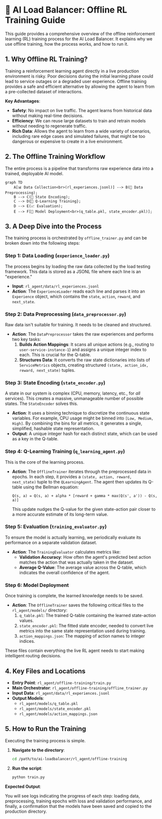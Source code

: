 # 🧠 AI Load Balancer: Offline RL Training Guide

This guide provides a comprehensive overview of the offline reinforcement learning (RL) training process for the AI Load Balancer. It explains why we use offline training, how the process works, and how to run it.

## 1. Why Offline RL Training?

Training a reinforcement learning agent directly in a live production environment is risky. Poor decisions during the initial learning phase could lead to service outages or a degraded user experience. Offline training provides a safe and efficient alternative by allowing the agent to learn from a pre-collected dataset of interactions.

**Key Advantages**:

*   **Safety**: No impact on live traffic. The agent learns from historical data without making real-time decisions.
*   **Efficiency**: We can reuse large datasets to train and retrain models without needing to regenerate traffic.
*   **Rich Data**: Allows the agent to learn from a wide variety of scenarios, including rare edge cases and simulated failures, that might be too dangerous or expensive to create in a live environment.

## 2. The Offline Training Workflow

The entire process is a pipeline that transforms raw experience data into a trained, deployable AI model.

```mermaid
graph TD
    A[📊 Data Collection<br>(rl_experiences.jsonl)] --> B(🧹 Data Preprocessing);
    B --> C(🔢 State Encoding);
    C --> D{🤖 Q-Learning Training};
    D --> E(📈 Evaluation);
    E --> F[🚀 Model Deployment<br>(q_table.pkl, state_encoder.pkl)];
```

## 3. A Deep Dive into the Process

The training process is orchestrated by `offline_trainer.py` and can be broken down into the following steps:

### Step 1: Data Loading (`experience_loader.py`)

The process begins by loading the raw data collected by the load testing framework. This data is stored as a JSONL file where each line is an "experience."

*   **Input**: `rl_agent/data/rl_experiences.jsonl`
*   **Action**: The `ExperienceLoader` reads each line and parses it into an `Experience` object, which contains the `state`, `action`, `reward`, and `next_state`.

### Step 2: Data Preprocessing (`data_preprocessor.py`)

Raw data isn't suitable for training. It needs to be cleaned and structured.

*   **Action**: The `DataPreprocessor` takes the raw experiences and performs two key tasks:
    1.  **Builds Action Mappings**: It scans all unique actions (e.g., routing to `user-service-instance-1`) and assigns a unique integer index to each. This is crucial for the Q-table.
    2.  **Structures Data**: It converts the raw state dictionaries into lists of `ServiceMetrics` objects, creating structured `(state, action_idx, reward, next_state)` tuples.

### Step 3: State Encoding (`state_encoder.py`)

A state in our system is complex (CPU, memory, latency, etc., for *all* services). This creates a massive, unmanageable number of possible states. The `StateEncoder` solves this.

*   **Action**: It uses a binning technique to discretize the continuous state variables. For example, CPU usage might be binned into `[Low, Medium, High]`. By combining the bins for all metrics, it generates a single, simplified, hashable state representation.
*   **Output**: A unique integer hash for each distinct state, which can be used as a key in the Q-table.

### Step 4: Q-Learning Training (`q_learning_agent.py`)

This is the core of the learning process.

*   **Action**: The `OfflineTrainer` iterates through the preprocessed data in epochs. In each step, it provides a `(state, action, reward, next_state)` tuple to the `QLearningAgent`. The agent then updates its Q-table using the Bellman equation:
    
    `Q(s, a) = Q(s, a) + alpha * [reward + gamma * max(Q(s', a')) - Q(s, a)]`
    
    This update nudges the Q-value for the given state-action pair closer to a more accurate estimate of its long-term value.

### Step 5: Evaluation (`training_evaluator.py`)

To ensure the model is actually learning, we periodically evaluate its performance on a separate validation dataset.

*   **Action**: The `TrainingEvaluator` calculates metrics like:
    *   **Validation Accuracy**: How often the agent's predicted best action matches the action that was actually taken in the dataset.
    *   **Average Q-Value**: The average value across the Q-table, which indicates the overall confidence of the agent.

### Step 6: Model Deployment

Once training is complete, the learned knowledge needs to be saved.

*   **Action**: The `OfflineTrainer` saves the following critical files to the `rl_agent/models/` directory:
    1.  `q_table.pkl`: The trained Q-table containing the learned state-action values.
    2.  `state_encoder.pkl`: The fitted state encoder, needed to convert live metrics into the same state representation used during training.
    3.  `action_mappings.json`: The mapping of action names to integer indices.

These files contain everything the live RL agent needs to start making intelligent routing decisions.

## 4. Key Files and Locations

- **Entry Point**: `rl_agent/offline-training/train.py`
- **Main Orchestrator**: `rl_agent/offline-training/offline_trainer.py`
- **Input Data**: `rl_agent/data/rl_experiences.jsonl`
- **Output Models**: 
    - `rl_agent/models/q_table.pkl`
    - `rl_agent/models/state_encoder.pkl`
    - `rl_agent/models/action_mappings.json`

## 5. How to Run the Training

Executing the training process is simple.

1.  **Navigate to the directory**:
    ```bash
    cd /path/to/ai-loadbalancer/rl_agent/offline-training
    ```

2.  **Run the script**:
    ```bash
    python train.py
    ```

**Expected Output**:

You will see logs indicating the progress of each step: loading data, preprocessing, training epochs with loss and validation performance, and finally, a confirmation that the models have been saved and copied to the production directory.
